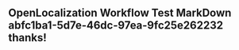 <properties
ms.topic="hero-topic"
ms.test1="hero-topic"
ms.test2="test"/>


## OpenLocalization Workflow Test MarkDown abfc1ba1-5d7e-46dc-97ea-9fc25e262232 thanks!



<!--HONumber=Jul16_HO4-->


